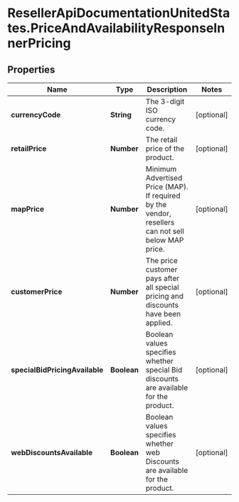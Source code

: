 # ResellerApiDocumentationUnitedStates.PriceAndAvailabilityResponseInnerPricing

## Properties

Name | Type | Description | Notes
------------ | ------------- | ------------- | -------------
**currencyCode** | **String** | The 3-digit ISO currency code. | [optional] 
**retailPrice** | **Number** | The retail price of the product. | [optional] 
**mapPrice** | **Number** | Minimum Advertised Price (MAP). If required by the vendor, resellers can not sell below MAP price. | [optional] 
**customerPrice** | **Number** | The price customer pays after all special pricing and discounts have been applied. | [optional] 
**specialBidPricingAvailable** | **Boolean** | Boolean values specifies whether special Bid discounts are available for the product. | [optional] 
**webDiscountsAvailable** | **Boolean** | Boolean values specifies whether web Discounts are available for the product. | [optional] 


